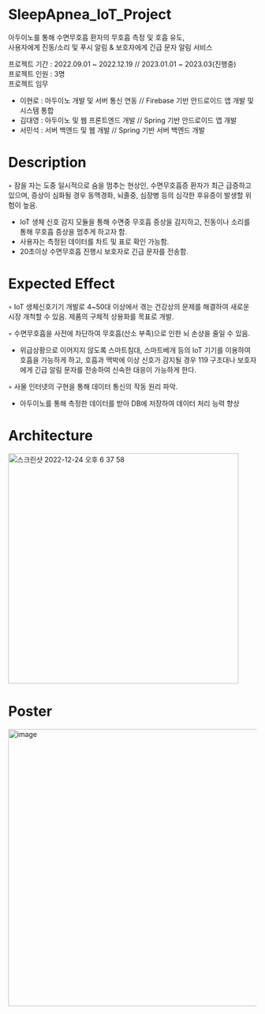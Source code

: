 # SleepApnea_IoT_Project

아두이노를 통해 수면무호흡 환자의 무호흡 측정 및 호흡 유도,  
사용자에게 진동/소리 및 푸시 알림 & 보호자에게 긴급 문자 알림 서비스

프로젝트 기간 : 2022.09.01 ~ 2022.12.19 // 2023.01.01 ~ 2023.03(진행중)  
프로젝트 인원 : 3명  
프로젝트 임무 
 - 이현로 : 아두이노 개발 및 서버 통신 연동 // Firebase 기반 안드로이드 앱 개발 및 시스템 통합 
 - 김대영 : 아두이노 및 웹 프론트엔드 개발 // Spring 기반 안드로이드 앱 개발
 - 서민석 : 서버 백엔드 및 웹 개발 // Spring 기반 서버 백엔드 개발


# Description

◦ 잠을 자는 도중 일시적으로 숨을 멈추는 현상인, 수면무호흡증 환자가 최근 급증하고 있으며,
  증상이 심화될 경우 동맥경화, 뇌졸중, 심장병 등의 심각한 후유증이 발생할 위험이 높음. 
  - IoT 생체 신호 감지 모듈을 통해 수면중 무호흡 증상을 감지하고, 진동이나 소리를 통해 무호흡 증상을 멈추게 하고자 함.
  - 사용자는 측정된 데이터를 차트 및 표로 확인 가능함.
  - 20초이상 수면무호흡 진행시 보호자로 긴급 문자를 전송함.


# Expected Effect

◦ IoT 생체신호기기 개발로 4~50대 이상에서 겪는 건강상의 문제를 해결하여 새로운 시장 개척할 수 있음.  제품의 구체적 상용화를 목표로 개발.

◦ 수면무호흡을 사전에 차단하여 무호흡(산소 부족)으로 인한 뇌 손상을 줄일 수 있음.
  - 위급상황으로 이어지지 않도록 스마트침대, 스마트베개 등의 IoT 기기를 이용하여 호흡을 가능하게 하고, 호흡과 맥박에 이상 신호가 감지될 경우 119 구조대나 보호자에게 긴급 알림 문자를 전송하여 신속한 대응이 가능하게 한다.

◦ 사물 인터넷의 구현을 통해 데이터 통신의 작동 원리 파악.
  - 아두이노를 통해 측정한 데이터를 받아 DB에 저장하여 데이터 처리 능력 향상

# Architecture


<img width="467" alt="스크린샷 2022-12-24 오후 6 37 58" src="https://user-images.githubusercontent.com/75271204/209430104-bb7ff83b-994d-4ec0-8ca5-9c1b70138111.png">





# Poster

<img width="562" alt="image" src="https://user-images.githubusercontent.com/75271204/209430205-82534435-bad7-4872-a1c6-32202543ae4a.png">







